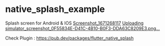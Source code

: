 # native_splash_example

Splash screen for Android & IOS
[Screenshot_1671268117](https://user-images.githubusercontent.com/106419318/208234644-27ef60a7-6a31-41e6-8900-a9c2ade75a61.png)
[Uploading simulator_screenshot_0F55834E-D41C-4B10-B0F3-DDA63C8209E3.png…]()

Check Plugin : https://pub.dev/packages/flutter_native_splash
